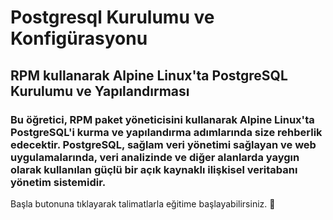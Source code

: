 # Postgresql Kurulumu ve Konfigürasyonu

## RPM kullanarak Alpine Linux'ta PostgreSQL Kurulumu ve Yapılandırması

### Bu öğretici, RPM paket yöneticisini kullanarak Alpine Linux'ta PostgreSQL'i kurma ve yapılandırma adımlarında size rehberlik edecektir. PostgreSQL, sağlam veri yönetimi sağlayan ve web uygulamalarında, veri analizinde ve diğer alanlarda yaygın olarak kullanılan güçlü bir açık kaynaklı ilişkisel veritabanı yönetim sistemidir.
  
Başla butonuna tıklayarak talimatlarla eğitime başlayabilirsiniz. 🚀  
